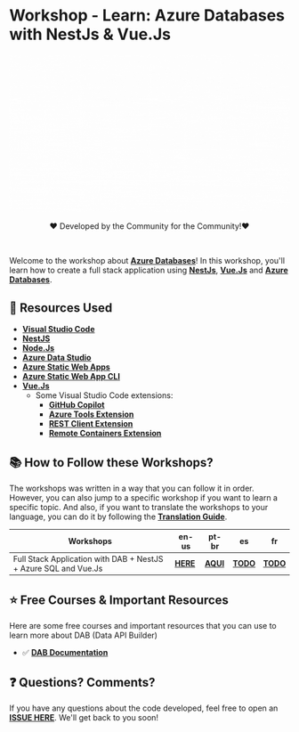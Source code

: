 # Workshop - Learn: Azure Databases with NestJs & Vue.Js

![dab-nestjs](img/azure-databases.gif)

<p style="text-align: center;">❤️ Developed by the Community for the Community!❤️</p>
<br/>

Welcome to the workshop about **[Azure Databases](https://azure.microsoft.com/en-us/services/databases/?WT.mc_id=javascript-75515-gllemos)**! In this workshop, you'll learn how to create a full stack application using **[NestJs](https://nestjs.com/)**, **[Vue.Js](https://vuejs.org/)** and **[Azure Databases](https://azure.microsoft.com/en-us/services/databases/?WT.mc_id=javascript-75515-gllemos)**.

## 🚀 Resources Used

- **[Visual Studio Code](https://code.visualstudio.com/?WT.mc_id=javascript-75515-gllemos)**
- **[NestJS](https://nestjs.com/)**
- **[Node.Js](https://nodejs.org/en/)**
- **[Azure Data Studio](https://azure.microsoft.com/en-us/products/data-studio/)**
- **[Azure Static Web Apps](https://azure.microsoft.com/services/app-service/static/?WT.mc_id=javascript-75515-gllemos)** 
- **[Azure Static Web App CLI](https://azure.github.io/static-web-apps-cli/)**
- **[Vue.Js](https://vuejs.org/)** 
  - Some Visual Studio Code extensions:
    - **[GitHub Copilot](https://marketplace.visualstudio.com/items?itemName=GitHub.copilot&WT.mc_id=javascript-75515-gllemos)**
    - **[Azure Tools Extension](https://marketplace.visualstudio.com/items?itemName=ms-vscode.vscode-node-azure-pack&WT.mc_id=javascript-75515-gllemos)**
    - **[REST Client Extension](https://marketplace.visualstudio.com/items?itemName=humao.rest-client&WT.mc_id=javascript-75515-gllemos)**
    - **[Remote Containers Extension](https://marketplace.visualstudio.com/items?itemName=ms-vscode-remote.remote-containers&WT.mc_id=javascript-75515-gllemos)**


## 📚 How to Follow these Workshops?

The workshops was written in a way that you can follow it in order. However, you can also jump to a specific workshop if you want to learn a specific topic. And also, if you want to translate the workshops to your language, you can do it by following the **[Translation Guide](translation-guide.md)**.

| Workshops                                                       | en-us                                                    | pt-br                                                    | es           | fr           |
| --------------------------------------------------------------- | -------------------------------------------------------- | -------------------------------------------------------- | ------------ | ------------ |
| Full Stack Application with DAB + NestJS + Azure SQL and Vue.Js | **[HERE](workshops/en-us/workshop-demo-01/01-intro.md)** | **[AQUI](workshops/pt-br/workshop-demo-01/01-intro.md)** | **[TODO]()** | **[TODO]()** |

## ⭐️ Free Courses & Important Resources

Here are some free courses and important resources that you can use to learn more about DAB (Data API Builder)

- ✅ **[DAB Documentation]()**

## ❓ Questions? Comments? 

If you have any questions about the code developed, feel free to open an **[ISSUE HERE](https://github.com/glaucia86/azure-database-nestjs-workshop/issues)**. We'll get back to you soon!
